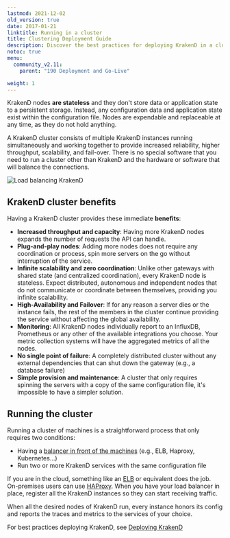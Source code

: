 ```yaml
---
lastmod: 2021-12-02
old_version: true
date: 2017-01-21
linktitle: Running in a cluster
title: Clustering Deployment Guide
description: Discover the best practices for deploying KrakenD in a clustered environment. Scale your API infrastructure effectively using our comprehensive clustering deployment guide.
notoc: true
menu:
  community_v2.11:
    parent: "190 Deployment and Go-Live"

weight: 1
---
```

KrakenD nodes **are stateless** and they don't store data or application state to a persistent storage. Instead, any configuration data and application state exist within the configuration file. Nodes are expendable and replaceable at any time, as they do not hold anything.

A KrakenD cluster consists of multiple KrakenD instances running simultaneously and working together to provide increased reliability, higher throughput, scalability, and fail-over. There is no special software that you need to run a cluster other than KrakenD and the hardware or software that will balance the connections.

![Load balancing KrakenD](/images/documentation/diagrams/load-balancing-to-krakend.mmd.svg)

## KrakenD cluster benefits
Having a KrakenD cluster provides these immediate **benefits**:

- **Increased throughput and capacity**: Having more KrakenD nodes expands the number of requests the API can handle.
- **Plug-and-play nodes**: Adding more nodes does not require any coordination or process, spin more servers on the go without interruption of the service.
- **Infinite scalability and zero coordination**: Unlike other gateways with shared state (and centralized coordination), every KrakenD node is stateless. Expect distributed, autonomous and independent nodes that do not communicate or coordinate between themselves, providing you infinite scalability.
- **High-Availability and Failover**: If for any reason a server dies or the instance fails, the rest of the members in the cluster continue providing the service without affecting the global availability.
- **Monitoring**: All KrakenD nodes individually report to an InfluxDB, Prometheus or any other of the available integrations you choose. Your metric collection systems will have the aggregated metrics of all the nodes.
- **No single point of failure**: A completely distributed cluster without any external dependencies that can shut down the gateway (e.g., a database failure)
- **Simple provision and maintenance**: A cluster that only requires spinning the servers with a copy of the same configuration file, it's impossible to have a simpler solution.

## Running the cluster
Running a cluster of machines is a straightforward process that only requires two conditions:

- Having a [balancer in front of the machines](/docs/v2.11/throttling/load-balancing/) (e.g., ELB, Haproxy, Kubernetes...)
- Run two or more KrakenD services with the same configuration file

If you are in the cloud, something like an [ELB](https://aws.amazon.com/elasticloadbalancing) or equivalent does the job. On-premises users can use [HAProxy](http://www.haproxy.org/). When you have your load balancer in place, register all the KrakenD instances so they can start receiving traffic.

When all the desired nodes of KrakenD run, every instance honors its config and reports the traces and metrics to the services of your choice.

For best practices deploying KrakenD, see [Deploying KrakenD](/docs/v2.11/deploying/)
